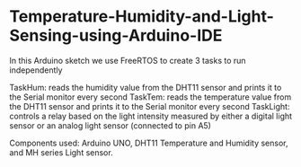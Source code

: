 # Temperature-Humidity-and-Light-Sensing-using-Arduino-IDE

In this Arduino sketch we use FreeRTOS to create 3 tasks to run independently

TaskHum: reads the humidity value from the DHT11 sensor and prints it to the Serial monitor every second
TaskTem: reads the temperature value from the DHT11 sensor and prints it to the Serial monitor every second
TaskLight: controls a relay based on the light intensity measured by either a digital light sensor or an analog light sensor (connected to pin A5)

Components used: Arduino UNO, DHT11 Temperature and Humidity sensor, and MH series Light sensor.
